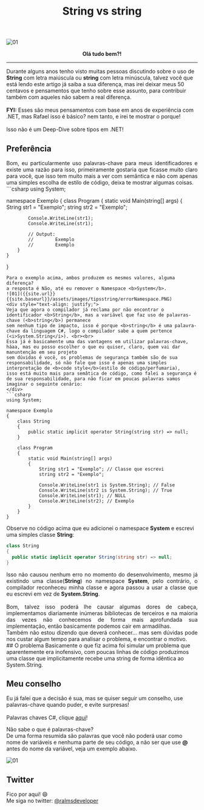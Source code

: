 ﻿---
title: "String vs string"
comments: true
excerpt_separator: "Ler mais"
toc: true
toc_label: "Tópicos"
categories:
  - Dicas
  - Tips
  - C#
  - .NET
---

![01]({{site.url}}{{site.baseurl}}/assets/images/StringVSstring.png)

<center><strong>Olá tudo bem?!</strong></center>
<hr /> 
<div class="notice--warning">
Durante alguns anos tenho visto muitas pessoas discutindo sobre o uso de <b>String</b> com letra maiúscula ou <b>string</b> com letra minúscula, talvez você que está 
lendo este artigo já saiba a sua diferença, mas irei deixar meus 50 centavos e pensamentos que tenho sobre esse assunto, para contribuir também com aqueles não sabem a real diferença.
<br><br>
<b>FYI:</b> Esses são meus pensamentos com base em anos de experiência com .NET, mas Rafael isso é básico? nem tanto, e irei te mostrar o porque!
<br><br>
Isso não é um Deep-Dive sobre tipos em .NET!
</div> 

## Preferência
<div style="text-align: justify;">
Bom, eu particularmente uso palavras-chave para meus identificadores e existe uma razão para isso, primeiramente gostaria que ficasse muito claro para
você, que isso tem muito mais a ver com semântica e não com apenas uma simples escolha de estilo de código, deixa te mostrar algumas coisas.
</div>
```csharp
using System;

namespace Exemplo
{
    class Program
    {
        static void Main(string[] args)
        {
            String str1 = "Exemplo";
            string str2 = "Exemplo";

            Console.WriteLine(str1);
            Console.WriteLine(str1);

            // Output:
            //        Exemplo
            //        Exemplo 
        }
    }
}
```
Para o exemplo acima, ambos produzem os mesmos valores, alguma diferença? 
a resposta é Não, até eu remover o Namespace <b>System</b>.
![01]({{site.url}}{{site.baseurl}}/assets/images/tipsstring/errorNamespace.PNG)
<div style="text-align: justify;">
Veja que agora o compilador já reclama por não encontrar o identificador <b>String</b>, mas a variável que faz uso de palavras-chave (<b>string</b>) permanece
sem nenhum tipo de impacto, isso é porque <b>string</b> é uma palavra-chave da linguagem C#, logo o compilador sabe a quem pertence (<i>System.String</i>). <br><br>
Essa já é basicamente uma das vantagens em utilizar palavras-chave, háaa, mas eu posso escolher o que eu quiser, claro, quem vai dar manuntenção em seu projeto
sem dúvidas é você, os problemas de segurança também são de sua responsabilidade, só não fale que isso é apenas uma simples interpretação de <b>code style</b>(estilo de código/perfumaria), 
isso está muito mais para semâtica de código, como falei a segurança é de sua responsabilidade, para não ficar em poucas palavras vamos imaginar o seguinte cenário:
</div>
```csharp
using System;

namespace Exemplo
{
    class String
    {
        public static implicit operator String(string str) => null;
    }

    class Program
    {
        static void Main(string[] args)
        {
            String str1 = "Exemplo"; // Classe que escrevi
            string str2 = "Exemplo";

            Console.WriteLine(str1 is System.String); // False
            Console.WriteLine(str2 is System.String); // True
            Console.WriteLine(str1); // NULL
            Console.WriteLine(str2); // Exemplo
        }
    }
}
```

Observe no código acima que eu adicionei o namespace <b>System</b> e escrevi uma simples classe <b>String</b>:
```csharp
class String
{
  public static implicit operator String(string str) => null;
}
```
<div style="text-align: justify;">
Isso não causou nenhum erro no momento do desenvolvimento, mesmo já existindo uma classe(<b>String</b>) no namespace <b>System</b>, pelo contrário, o compilador reconheceu minha classe e agora passou a usar a classe que eu escrevi em vez de <b>System.String</b>.<br><br>
Bom, talvez isso poderá lhe causar algumas dores de cabeça, implementamos diariamente inúmeras bibliotecas de terceiros e na maioria das vezes não conhecemos de forma mais aprofundada sua implementação, então basicamente podemos cair em armadilhas.<br>
Também não estou dizendo que deverá conhecer... mas sem dúvidas pode nos custar algum tempo para analisar o problema, e encontrar o motivo.
</div>
## O problema
Basicamente o que fiz acima foi simular um problema que aparentemente era inofensivo, com poucas linhas de código produzimos uma classe que implicitamente recebe uma string de forma idêntica ao System.String.

## Meu conselho
Eu já falei que a decisão é sua, mas se quiser seguir um conselho, use palavras-chave quando puder, e evite surpresas!
<br><br>
Palavras chaves C#, clique <a alt="" target="_BLANK" href="https://docs.microsoft.com/pt-br/dotnet/csharp/language-reference/keywords/">aqui</a>!
<br>
<div class="notice--warning">
Não sabe o que é palavras-chave? <br>
De uma forma resumida são palavras que você não poderá usar como nome de variáveis e nenhuma parte de seu código, a não ser que use <b>@</b> antes do nome da variável, veja um exemplo abaixo.
</div> 

![01]({{site.url}}{{site.baseurl}}/assets/images/tipsstring/errorPalavrasChave.PNG)

## Twitter
<div class="notice--info">
 Fico por aqui! 😄 <br />
 Me siga no twitter: <a alt="" href="https://twitter.com/RalmsDeveloper">@ralmsdeveloper</a><br />
</div> 

<br>
